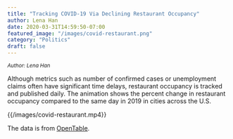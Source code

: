 ```yaml
---
title: "Tracking COVID-19 Via Declining Restaurant Occupancy"
author: Lena Han
date: 2020-03-31T14:59:50-07:00
featured_image: "/images/covid-restaurant.png"
category: "Politics"
draft: false
---
```

<sup>*Author: Lena Han*</sup>

Although metrics such as number of confirmed cases or unemployment claims often have significant time delays, restaurant occupancy is tracked and published daily. The animation shows the percent change in restaurant occupancy compared to the same day in 2019 in cities across the U.S.

{{/images/covid-restaurant.mp4}}

The data is from [OpenTable](https://www.opentable.com/state-of-industry).
